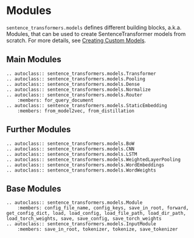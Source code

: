 # Modules

`sentence_transformers.models` defines different building blocks, a.k.a. Modules, that can be used to create SentenceTransformer models from scratch. For more details, see [Creating Custom Models](../../sentence_transformer/usage/custom_models.rst).

## Main Modules

```{eval-rst}
.. autoclass:: sentence_transformers.models.Transformer
.. autoclass:: sentence_transformers.models.Pooling
.. autoclass:: sentence_transformers.models.Dense
.. autoclass:: sentence_transformers.models.Normalize
.. autoclass:: sentence_transformers.models.Router
    :members: for_query_document
.. autoclass:: sentence_transformers.models.StaticEmbedding
    :members: from_model2vec, from_distillation
```

## Further Modules

```{eval-rst}
.. autoclass:: sentence_transformers.models.BoW
.. autoclass:: sentence_transformers.models.CNN
.. autoclass:: sentence_transformers.models.LSTM
.. autoclass:: sentence_transformers.models.WeightedLayerPooling
.. autoclass:: sentence_transformers.models.WordEmbeddings
.. autoclass:: sentence_transformers.models.WordWeights
```

## Base Modules

```{eval-rst}
.. autoclass:: sentence_transformers.models.Module
    :members: config_file_name, config_keys, save_in_root, forward, get_config_dict, load, load_config, load_file_path, load_dir_path, load_torch_weights, save, save_config, save_torch_weights
.. autoclass:: sentence_transformers.models.InputModule
    :members: save_in_root, tokenizer, tokenize, save_tokenizer
```
